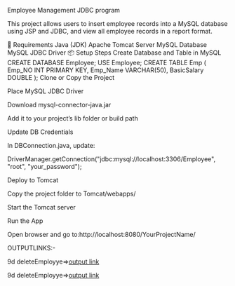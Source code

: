 Employee Management JDBC program

This project allows users to insert employee records into a MySQL database using JSP and JDBC, and view all employee records in a report format.

🔧 Requirements
Java (JDK)
Apache Tomcat Server
MySQL Database
MySQL JDBC Driver
📦 Setup Steps
Create Database and Table in MySQL
CREATE DATABASE Employee;
USE Employee;
CREATE TABLE Emp (
    Emp_NO INT PRIMARY KEY,
    Emp_Name VARCHAR(50),
    BasicSalary DOUBLE
);
Clone or Copy the Project

Place MySQL JDBC Driver

Download mysql-connector-java.jar

Add it to your project’s lib folder or build path

Update DB Credentials

In DBConnection.java, update:

DriverManager.getConnection("jdbc:mysql://localhost:3306/Employee", "root", "your_password");

Deploy to Tomcat

Copy the project folder to Tomcat/webapps/

Start the Tomcat server

Run the App

Open browser and go to:http://localhost:8080/YourProjectName/

OUTPUTLINKS:-

9d deleteEmployye=>[output link](https://github.com/ITpavitra/ADJ_Pavitra-/blob/main/JDBC%20programs2/deleteEmployee/Screenshot%202025-05-22%20220034.png)

9d deleteEmployye=>[output link](https://github.com/ITpavitra/ADJ_Pavitra-/blob/main/JDBC%20programs2/deleteEmployee/Screenshot%202025-05-22%20220025.png)




